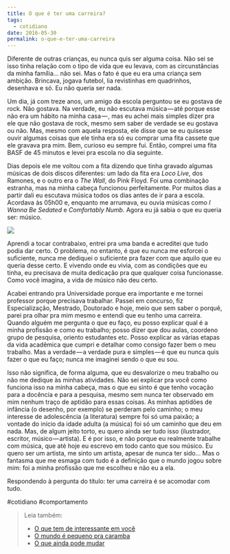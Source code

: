 ```yaml
---
title: O que é ter uma carreira?
tags:
  - cotidiano
date: 2016-05-30
permalink: o-que-e-ter-uma-carreira
---
```

Diferente de outras crianças, eu nunca quis ser alguma coisa. Não sei se isso tinha relação com o tipo de vida que eu levava, com as circunstâncias da minha família… não sei. Mas o fato é que eu era uma criança sem ambição. Brincava, jogava futebol, lia revistinhas em quadrinhos, desenhava e só. Eu não queria ser nada.

Um dia, já com treze anos, um amigo da escola perguntou se eu gostava de rock. Não gostava. Na verdade, eu não escutava música — até porque esse não era um hábito na minha casa — , mas eu achei mais simples dizer pra ele que não gostava de rock, mesmo sem saber de verdade se eu gostava ou não. Mas, mesmo com aquela resposta, ele disse que se eu quisesse ouvir algumas coisas que ele tinha era só eu comprar uma fita cassete que ele gravava pra mim. Bem, curioso eu sempre fui. Então, comprei uma fita BASF de 45 minutos e levei pra escola no dia seguinte.

Dias depois ele me voltou com a fita dizendo que tinha gravado algumas músicas de dois discos diferentes: um lado da fita era _Loco Live_, dos Ramones, e o outro era o _The Wall_, do Pink Floyd. Foi uma combinação estranha, mas na minha cabeça funcionou perfeitamente. Por muitos dias a partir dali eu escutava música todos os dias antes de ir para a escola. Acordava às 05h00 e, enquanto me arrumava, eu ouvia músicas como _I Wanna Be Sedated_ e _Comfortably Numb._ Agora eu já sabia o que eu queria ser: músico.

![](https://cdn-images-1.medium.com/max/600/1*rEu8HQcNw6wcFUGkrVCXgA.jpeg)

Aprendi a tocar contrabaixo, entrei pra uma banda e acreditei que tudo podia dar certo. O problema, no entanto, é que eu nunca me esforcei o suficiente, nunca me dediquei o suficiente pra fazer com que aquilo que eu queria desse certo. E vivendo onde eu vivia, com as condições que eu tinha, eu precisava de muita dedicação pra que qualquer coisa funcionasse. Como você imagina, a vida de músico não deu certo.

Acabei entrando pra Universidade porque era importante e me tornei professor porque precisava trabalhar. Passei em concurso, fiz Especialização, Mestrado, Doutorado e hoje, meio que sem saber o porquê, parei pra olhar pra mim mesmo e entendi que eu tenho uma carreira. Quando alguém me pergunta o que eu faço, eu posso explicar qual é a minha profissão e como eu trabalho; posso dizer que dou aulas, coordeno grupo de pesquisa, oriento estudantes etc. Posso explicar as várias etapas da vida acadêmica que cumpri e detalhar como consigo fazer bem o meu trabalho. Mas a verdade — a verdade pura e simples — é que eu nunca quis fazer o que eu faço; nunca me imaginei sendo o que eu sou.

Isso não significa, de forma alguma, que eu desvalorize o meu trabalho ou não me dedique às minhas atividades. Não sei explicar pra você como funciona isso na minha cabeça, mas o que eu sinto é que tenho vocação para a docência e para a pesquisa, mesmo sem nunca ter observado em mim nenhum traço de aptidão para essas coisas. As minhas aptidões de infância (o desenho, por exemplo) se perderam pelo caminho; o meu interesse de adolescência (a literatura) sempre foi só uma paixão; a vontade do início da idade adulta (a música) foi só um caminho que deu em nada. Mas, de algum jeito torto, eu quero ainda ser tudo isso (ilustrador, escritor, músico — artista). E é por isso, e não porque eu realmente trabalhe com música, que até hoje eu escrevo em todo canto que sou músico. Eu quero ser um artista, me sinto um artista, apesar de nunca ter sido… Mas o fantasma que me esmaga com tudo é a definição que o mundo jogou sobre mim: foi a minha profissão que me escolheu e não eu a ela.

Respondendo à pergunta do título: ter uma carreira é se acomodar com tudo.


#cotidiano #comportamento

> Leia também:
> - <a href="/o-que-tem-de-interessante-em-voce">O que tem de interessante em você</a>
> - <a href="/o-mundo-e-pequeno-pra-caramba">O mundo é pequeno pra caramba</a>
> - <a href="/o-que-ainda-pode-mudar">O que ainda pode mudar</a>
